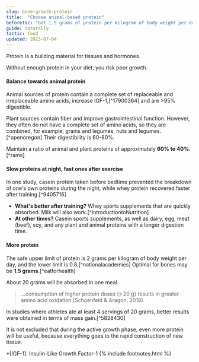 ```yaml
---
slug: bone-growth-protein
title:  "Choose animal-based protein"
beforetoc: "Get 1.5 grams of protein per kilogram of body weight per day, mainly from animal products."
guide: naturally
tactic: food
updated: 2023-07-04
---
```

Protein is a building material for tissues and hormones.

Without enough protein in your diet, you risk poor growth.

#### Balance towards animal protein

Animal sources of protein contain a complete set of replaceable and irreplaceable amino acids, increase IGF-1,[^17900364] and are >95% digestible.

Plant sources contain fiber and improve gastrointestinal function. However, they often do not have a complete set of amino acids, so they are combined, for example, grains and legumes, nuts and legumes.[^openoregon] Their digestibility is 60-80%.

Maintain a ratio of animal and plant proteins of approximately **60% to 40%**.[^rams]

#### Slow proteins at night, fast ones after exercise

In one study, casein protein taken before bedtime prevented the breakdown of one's own proteins during the night, while whey protein recovered faster after training.[^9405716]

- **What's better after training?** Whey sports supplements that are quickly absorbed. Milk will also work.[^IntroductiontoNutrition]
- **At other times?** Casein sports supplements, as well as dairy, egg, meat (beef), soy, and any plant and animal proteins with a longer digestion time.

#### More protein

The safe upper limit of protein is 2 grams per kilogram of body weight per day, and the lower limit is 0.8.[^nationalacademies] Optimal for bones may be **1.5 grams**.[^eatforhealth]

About 20 grams will be absorbed in one meal.
>...consumption of higher protein doses (> 20 g) results in greater amino acid oxidation (Schoenfeld & Aragon, 2018).

In studies where athletes ate at least 4 servings of 20 grams, better results were obtained in terms of mass gain.[^5828430]

It is not excluded that during the active growth phase, even more protein will be useful, because everything goes to the rapid construction of new tissue.

*[IGF-1]: Insulin-Like Growth Factor-1
{% include footnotes.html %}
